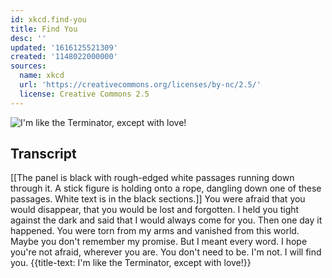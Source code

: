 ```yaml
---
id: xkcd.find-you
title: Find You
desc: ''
updated: '1616125521309'
created: '1148022000000'
sources:
  name: xkcd
  url: 'https://creativecommons.org/licenses/by-nc/2.5/'
  license: Creative Commons 2.5
---
```

![I'm like the Terminator, except with love!](https://imgs.xkcd.com/comics/find_you.jpg)

## Transcript
[[The panel is black with rough-edged white passages running down through it. A stick figure is holding onto a rope, dangling down one of these passages. White text is in the black sections.]]
You were afraid that you would disappear, that you would be lost and forgotten.
I held you tight against the dark and said that I would always come for you.
Then one day it happened. You were torn from my arms and vanished from this world.
Maybe you don't remember my promise. But I meant every word.
I hope you're not afraid, wherever you are.
You don't need to be.
I'm not.
I will find you.
{{title-text: I'm like the Terminator, except with love!}}
